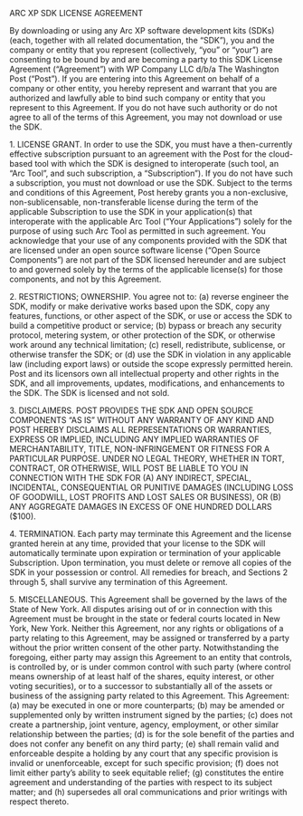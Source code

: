 ARC XP SDK LICENSE AGREEMENT


By downloading or using any Arc XP software development kits (SDKs) (each,
together with all related documentation, the “SDK”), you and the company or
entity that you represent (collectively, “you” or “your”) are consenting to be
bound by and are becoming a party to this SDK License Agreement (“Agreement”)
with WP Company LLC d/b/a The Washington Post (“Post”).  If you are entering
into this Agreement on behalf of a company or other entity, you hereby represent
and warrant that you are authorized and lawfully able to bind such company or
entity that you represent to this Agreement.  If you do not have such authority
or do not agree to all of the terms of this Agreement, you may not download or
use the SDK.  


1\.  LICENSE GRANT.  In order to use the SDK, you must have a then-currently
effective subscription pursuant to an agreement with the Post for the
cloud-based tool with which the SDK is designed to interoperate (such tool, an
“Arc Tool”, and such subscription, a “Subscription”).  If you do not have such a
subscription, you must not download or use the SDK.  Subject to the terms and
conditions of this Agreement, Post hereby grants you a non-exclusive,
non-sublicensable, non-transferable license during the term of the applicable
Subscription to use the SDK in your application(s) that interoperate with the
applicable Arc Tool (“Your Applications”) solely for the purpose of using such
Arc Tool as permitted in such agreement.  You acknowledge that your use of any
components provided with the SDK that are licensed under an open source software
license (“Open Source Components”) are not part of the SDK licensed hereunder
and are subject to and governed solely by the terms of the applicable license(s)
for those components, and not by this Agreement.  


2\.  RESTRICTIONS; OWNERSHIP.  You agree not to: (a) reverse engineer the SDK,
modify or make derivative works based upon the SDK, copy any features,
functions, or other aspect of the SDK, or use or access the SDK to build a
competitive product or service; (b) bypass or breach any security protocol,
metering system, or other protection of the SDK, or otherwise work around any
technical limitation; (c) resell, redistribute, sublicense, or otherwise
transfer the SDK; or (d) use the SDK in violation in any applicable law
(including export laws) or outside the scope expressly permitted herein. Post
and its licensors own all intellectual property and other rights in the SDK, and
all improvements, updates, modifications, and enhancements to the SDK.  The SDK
is licensed and not sold.


3\.  DISCLAIMERS.  POST PROVIDES THE SDK AND OPEN SOURCE COMPONENTS “AS IS”
WITHOUT ANY WARRANTY OF ANY KIND AND POST HEREBY DISCLAIMS ALL REPRESENTATIONS
OR WARRANTIES, EXPRESS OR IMPLIED, INCLUDING ANY IMPLIED WARRANTIES OF
MERCHANTABILITY, TITLE, NON-INFRINGEMENT OR FITNESS FOR A PARTICULAR PURPOSE. 
UNDER NO LEGAL THEORY, WHETHER IN TORT, CONTRACT, OR OTHERWISE, WILL POST BE
LIABLE TO YOU IN CONNECTION WITH THE SDK FOR (A) ANY INDIRECT, SPECIAL,
INCIDENTAL, CONSEQUENTIAL OR PUNITIVE DAMAGES (INCLUDING LOSS OF GOODWILL, LOST
PROFITS AND LOST SALES OR BUSINESS), OR (B) ANY AGGREGATE DAMAGES IN EXCESS OF
ONE HUNDRED DOLLARS ($100).


4\.  TERMINATION.  Each party may terminate this Agreement and the license
granted herein at any time, provided that your license to the SDK will
automatically terminate upon expiration or termination of your applicable
Subscription.  Upon termination, you must delete or remove all copies of the SDK
in your possession or control.  All remedies for breach, and Sections 2 through
5, shall survive any termination of this Agreement.  


5\.  MISCELLANEOUS.  This Agreement shall be governed by the laws of the State of
New York. All disputes arising out of or in connection with this Agreement must
be brought in the state or federal courts located in New York, New York. 
Neither this Agreement, nor any rights or obligations of a party relating to
this Agreement, may be assigned or transferred by a party without the prior
written consent of the other party. Notwithstanding the foregoing, either party
may assign this Agreement to an entity that controls, is controlled by, or is
under common control with such party (where control means ownership of at least
half of the shares, equity interest, or other voting securities), or to a
successor to substantially all of the assets or business of the assigning party
related to this Agreement.  This Agreement: (a) may be executed in one or more
counterparts; (b) may be amended or supplemented only by written instrument
signed by the parties; (c) does not create a partnership, joint venture, agency,
employment, or other similar relationship between the parties; (d) is for the
sole benefit of the parties and does not confer any benefit on any third party;
(e) shall remain valid and enforceable despite a holding by any court that any
specific provision is invalid or unenforceable, except for such specific
provision; (f) does not limit either party’s ability to seek equitable relief;
(g) constitutes the entire agreement and understanding of the parties with
respect to its subject matter; and (h) supersedes all oral communications and
prior writings with respect thereto. 

